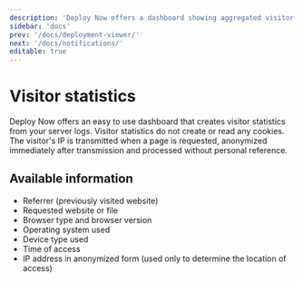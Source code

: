 ```yaml
---
description: 'Deploy Now offers a dashboard showing aggregated visitor statistics based on server logs.'
sidebar: 'docs'
prev: '/docs/deployment-viewer/'
next: '/docs/notifications/'
editable: true
---
```


# Visitor statistics

Deploy Now offers an easy to use dashboard that creates visitor statistics from your server logs. Visitor statistics do not create or read any cookies. The visitor's IP is transmitted when a page is requested, anonymized immediately after transmission and processed without personal reference.

## Available information

- Referrer (previously visited website)
- Requested website or file
- Browser type and browser version
- Operating system used
- Device type used
- Time of access
- IP address in anonymized form (used only to determine the location of access)
